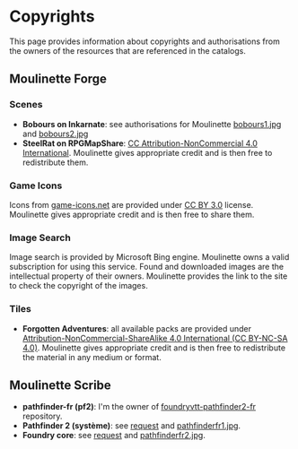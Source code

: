# Copyrights

This page provides information about copyrights and authorisations from the owners of the resources that are referenced in the catalogs.

## Moulinette Forge

### Scenes

* **Bobours on Inkarnate**: see authorisations for Moulinette [bobours1.jpg](bobours1.jpg) and [bobours2.jpg](bobours2.jpg)
* **SteelRat on RPGMapShare**: [CC Attribution-NonCommercial 4.0 International](https://creativecommons.org/licenses/by-nc/4.0/). Moulinette gives appropriate credit and is then free to redistribute them.

### Game Icons

Icons from [game-icons.net](https://game-icons.net/) are provided under [CC BY 3.0](https://creativecommons.org/licenses/by/3.0/) license. Moulinette gives appropriate credit and is then free to share them.

### Image Search

Image search is provided by Microsoft Bing engine. Moulinette owns a valid subscription for using this service. 
Found and downloaded images are the intellectual property of their owners. Moulinette provides the link to the site to check the copyright of the images.

### Tiles

* **Forgotten Adventures**: all available packs are provided under [Attribution-NonCommercial-ShareAlike 4.0 International (CC BY-NC-SA 4.0)](https://creativecommons.org/licenses/by-nc-sa/4.0/). Moulinette gives appropriate credit and is then free to redistribute the material in any medium or format.

## Moulinette Scribe

* **pathfinder-fr (pf2)**: I'm the owner of [foundryvtt-pathfinder2-fr](https://gitlab.com/pathfinder-fr/foundryvtt-pathfinder2-fr) repository.
* **Pathfinder 2 (système)**: see [request](https://gitlab.com/pathfinder-fr/foundryvtt-pathfinder2e-lang-fr/-/issues/2) and [pathfinderfr1.jpg](pathfinderfr1.jpg).
* **Foundry core**: see [request](https://gitlab.com/baktov.sugar/foundryvtt-lang-fr-fr/-/issues/6) and [pathfinderfr2.jpg](pathfinderfr2.jpg).
